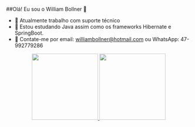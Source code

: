 ##Olá! Eu sou o William Bollner 👋

- 🔭 Atualmente trabalho com suporte técnico
- 🌱 Estou estudando Java assim como os frameworks Hibernate e SpringBoot.
- 💬 Contate-me por email: williambollner@hotmail.com ou WhatsApp: 47-992779286

<div align="center">
  <a href="https://github.com/WilliamBollner">
  <img height="180em" src="https://github-readme-stats.vercel.app/api?username=WilliamBollner&show_icons=true&theme=radical&include_all_commits=true&count_private=true"/>
  <img height="180em" src="https://github-readme-stats.vercel.app/api/top-langs/?username=WilliamBollner&layout=compact&langs_count=7&theme=radical"/>
</div>
